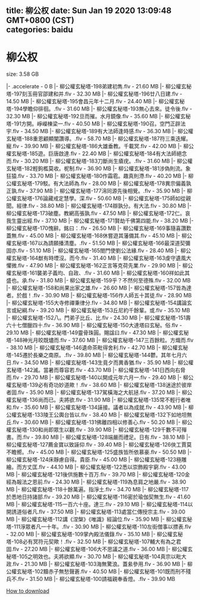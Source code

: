 
title: 柳公权
date: Sun Jan 19 2020 13:09:48 GMT+0800 (CST)    
categories: baidu
---

# 柳公权
size: 3.58 GB
 
 
|- .accelerate - 0 B
|- 柳公權玄秘塔-198弟建初雋.flv - 21.60 MB
|- 柳公權玄秘塔-197刻玉冊官邵建和并.flv - 32.30 MB
|- 柳公權玄秘塔-196廿八日建.flv - 14.50 MB
|- 柳公權玄秘塔-195會昌元年十二月.flv - 24.40 MB
|- 柳公權玄秘塔-194學瞻仰徘徊。.flv - 31.60 MB
|- 柳公權玄秘塔-193無心去來。徒令後.flv - 32.30 MB
|- 柳公權玄秘塔-192旦而摧。水月鏡像.flv - 35.60 MB
|- 柳公權玄秘塔-191方開。崢嶸棟梁一.flv - 40.50 MB
|- 柳公權玄秘塔-190召。空門正辟法宇.flv - 34.50 MB
|- 柳公權玄秘塔-189有大法師逢時感.flv - 36.30 MB
|- 柳公權玄秘塔-188重恩顧顯闡讚導。.flv - 58.70 MB
|- 柳公權玄秘塔-187符三乘迭耀。寵.flv - 39.90 MB
|- 柳公權玄秘塔-186大雄垂教。千載冥.flv - 42.00 MB
|- 柳公權玄秘塔-185遊。巨唐啟達.flv - 22.40 MB
|- 柳公權玄秘塔-184有大法師絕念而.flv - 30.20 MB
|- 柳公權玄秘塔-183刀斷尚生瘡疣。.flv - 31.60 MB
|- 柳公權玄秘塔-182輕鉤檻莫收。柅制.flv - 36.90 MB
|- 柳公權玄秘塔-181涉偽則流。象狂猿.flv - 33.70 MB
|- 柳公權玄秘塔-180作霜雹。趣真則滯.flv - 40.20 MB
|- 柳公權玄秘塔-179駁。有大法師為.flv - 28.00 MB
|- 柳公權玄秘塔-178異宗偏義孰正孰.flv - 37.90 MB
|- 柳公權玄秘塔-177淿同源先後相覺。.flv - 35.90 MB
|- 柳公權玄秘塔-176論藏戒定慧學。深.flv - 50.60 MB
|- 柳公權玄秘塔-175師如從親聞。經律.flv - 38.80 MB
|- 柳公權玄秘塔-174辯孰分。有大法.flv - 30.80 MB
|- 柳公權玄秘塔-173破塵。教網高張孰.flv - 47.50 MB
|- 柳公權玄秘塔-172仁。哀我生靈出經.flv - 37.10 MB
|- 柳公權玄秘塔-171賢劫千佛第四能.flv - 38.20 MB
|- 柳公權玄秘塔-170愧辭。銘曰：.flv - 26.50 MB
|- 柳公權玄秘塔-169事隨喜讚歎蓋無.flv - 45.00 MB
|- 柳公權玄秘塔-168休嘗遊其藩備其.flv - 45.10 MB
|- 柳公權玄秘塔-167以為請願播清塵。.flv - 51.50 MB
|- 柳公權玄秘塔-166最深道契彌固亦.flv - 51.10 MB
|- 柳公權玄秘塔-165閤門使劉公法緣.flv - 28.40 MB
|- 柳公權玄秘塔-164猷有時堙沒。而今.flv - 31.40 MB
|- 柳公權玄秘塔-163虔守遺風大懼微.flv - 47.90 MB
|- 柳公權玄秘塔-162正言等克荷先業.flv - 29.90 MB
|- 柳公權玄秘塔-161襲弟子義均、自政、.flv - 31.60 MB
|- 柳公權玄秘塔-160祥如此其盛也。承.flv - 31.80 MB
|- 柳公權玄秘塔-159乎？不然何至德殊.flv - 32.00 MB
|- 柳公權玄秘塔-158和尚果出家之雄.flv - 26.60 MB
|- 柳公權玄秘塔-157皆為達者。於戲！.flv - 30.90 MB
|- 柳公權玄秘塔-156作人師五十其徒.flv - 28.90 MB
|- 柳公權玄秘塔-155大寺修禪秉律分.flv - 34.80 MB
|- 柳公權玄秘塔-154講論玄言或紀綱.flv - 39.20 MB
|- 柳公權玄秘塔-153丘尼約千餘輩。或.flv - 35.10 MB
|- 柳公權玄秘塔-152八。門弟子比丘、比.flv - 24.30 MB
|- 柳公權玄秘塔-151壽六十七僧臘四十.flv - 36.90 MB
|- 柳公權玄秘塔-150大達塔曰玄秘。俗.flv - 29.10 MB
|- 柳公權玄秘塔-149靈骨珠圓。賜諡曰.flv - 47.30 MB
|- 柳公權玄秘塔-148神光月皎既燼而.flv - 37.60 MB
|- 柳公權玄秘塔-147三百餘粒。方熾而.flv - 38.10 MB
|- 柳公權玄秘塔-146遺命茶毗得舍利.flv - 42.70 MB
|- 柳公權玄秘塔-145遷於長樂之南原。.flv - 39.80 MB
|- 柳公權玄秘塔-144鬱。其年七月六日.flv - 34.50 MB
|- 柳公權玄秘塔-143生竟夕而異香猶.flv - 35.90 MB
|- 柳公權玄秘塔-142滅。當暑而尊容若.flv - 43.70 MB
|- 柳公權玄秘塔-141日西向右脅而.flv - 29.70 MB
|- 柳公權玄秘塔-140以開成元年六月一.flv - 29.40 MB
|- 柳公權玄秘塔-139必有奇功妙道歟！.flv - 38.60 MB
|- 柳公權玄秘塔-138迷途於彼岸者固.flv - 35.90 MB
|- 柳公權玄秘塔-137駕橫海之大航拯.flv - 37.20 MB
|- 柳公權玄秘塔-136尚而已。夫將欲.flv - 31.90 MB
|- 柳公權玄秘塔-135常不輕行者唯和.flv - 35.60 MB
|- 柳公權玄秘塔-134誣接。議者以為成就.flv - 43.90 MB
|- 柳公權玄秘塔-133陵王公輿台皆以.flv - 38.40 MB
|- 柳公權玄秘塔-132下如地坦無丘.flv - 30.60 MB
|- 柳公權玄秘塔-131佛離四相以修善心.flv - 50.20 MB
|- 柳公權玄秘塔-130和尚即眾生以觀.flv - 39.90 MB
|- 柳公權玄秘塔-129千數不可殫書。而.flv - 39.80 MB
|- 柳公權玄秘塔-128端嚴而禮足。日有.flv - 38.10 MB
|- 柳公權玄秘塔-127薦金寶以致誣仰.flv - 39.40 MB
|- 柳公權玄秘塔-126俠工賈莫不瞻嚮。.flv - 45.00 MB
|- 柳公權玄秘塔-125盛族皆所依慕豪.flv - 50.50 MB
|- 柳公權玄秘塔-124床靜慮自得。貴臣.flv - 45.00 MB
|- 柳公權玄秘塔-123極雕繪。而方丈匡.flv - 44.10 MB
|- 柳公權玄秘塔-122悉以崇飾殿宇窮.flv - 43.00 MB
|- 柳公權玄秘塔-121後供施數十百万.flv - 39.70 MB
|- 柳公權玄秘塔-120金經為報法之恩前.flv - 24.30 MB
|- 柳公權玄秘塔-119為息肩之地嚴.flv - 38.90 MB
|- 柳公權玄秘塔-118十餘萬遍。指淨土.flv - 34.70 MB
|- 柳公權玄秘塔-117於悉地日持諸部.flv - 39.20 MB
|- 柳公權玄秘塔-116密於瑜伽契無生.flv - 41.60 MB
|- 柳公權玄秘塔-115一百六十座。達三.flv - 29.10 MB
|- 柳公權玄秘塔-114以開誘道俗者凡.flv - 37.50 MB
|- 柳公權玄秘塔-113處當仁傳授宗主.flv - 39.00 MB
|- 柳公權玄秘塔-112講《涅槃》《唯識》經論位.flv - 35.90 MB
|- 柳公權玄秘塔-111淨眾者凡一十年。.flv - 30.90 MB
|- 柳公權玄秘塔-110左街僧事以摽表.flv - 32.00 MB
|- 柳公權玄秘塔-109掌內殿法儀錄.flv - 35.10 MB
|- 柳公權玄秘塔-108必有冥符元契歟！.flv - 32.50 MB
|- 柳公權玄秘塔-107輔大有為之君固.flv - 27.20 MB
|- 柳公權玄秘塔-106大不思議之道.flv - 36.00 MB
|- 柳公權玄秘塔-105之明效也。夫將欲顯.flv - 30.70 MB
|- 柳公權玄秘塔-104真宗以毗大政.flv - 21.30 MB
|- 柳公權玄秘塔-103海無驚浪。蓋絫參用.flv - 36.90 MB
|- 柳公權玄秘塔-102黷赤子無愁聲蒼.flv - 40.50 MB
|- 柳公權玄秘塔-101既而刑不殘兵不.flv - 31.50 MB
|- 柳公權玄秘塔-100請福親奉香燈。.flv - 39.90 MB

[How to download](https://bpcam.bemobtrk.com/go/2ceec3aa-1ca2-46d6-b9ff-aaa5c184517c?jno=428)